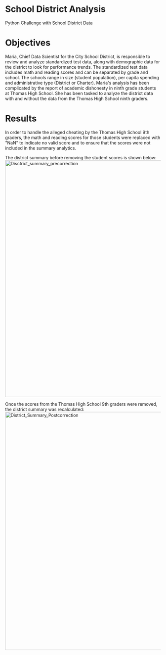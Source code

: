 # School District Analysis
Python Challenge with School District Data

# Objectives

Maria, Chief Data Scientist for the City School District, is responsible to review and analyze standardized test data, along with demographic data for the district to look for performance trends.  The standardized test data includes math and reading scores and can be separated by grade and school.  The schools range in size (student population), per capita spending and administrative type (District or Charter). Maria's analysis has been complicated by the report of academic dishonesty in ninth grade students at Thomas High School.  She has been tasked to analyze the district data with and without the data from the Thomas High School ninth graders. 

# Results

In order to handle the alleged cheating by the Thomas High School 9th graders, the math and reading scores for those students were replaced with "NaN" to indicate no valid score and to ensure that the scores were not included in the summary analytics. 

The district summary before removing the student scores is shown below: 
<img width="766" alt="Disctrict_summary_precorrection" src="https://user-images.githubusercontent.com/98054953/160252358-806677da-b32c-4d1b-81f6-f918ad5b9e97.png">

Once the scores from the Thomas High School 9th graders were removed, the district summary was recalculated: 
<img width="770" alt="District_Summary_Postcorrection" src="https://user-images.githubusercontent.com/98054953/160252375-d534f5c8-400d-47b2-8ba9-6ea120568260.png">

